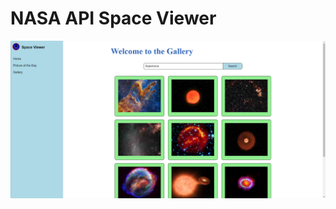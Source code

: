 # NASA API Space Viewer
![Gallery Image](https://github.com/YuZW42/space_viewer/blob/master/public/assets/images/Gallery%20Screenshot.png)
